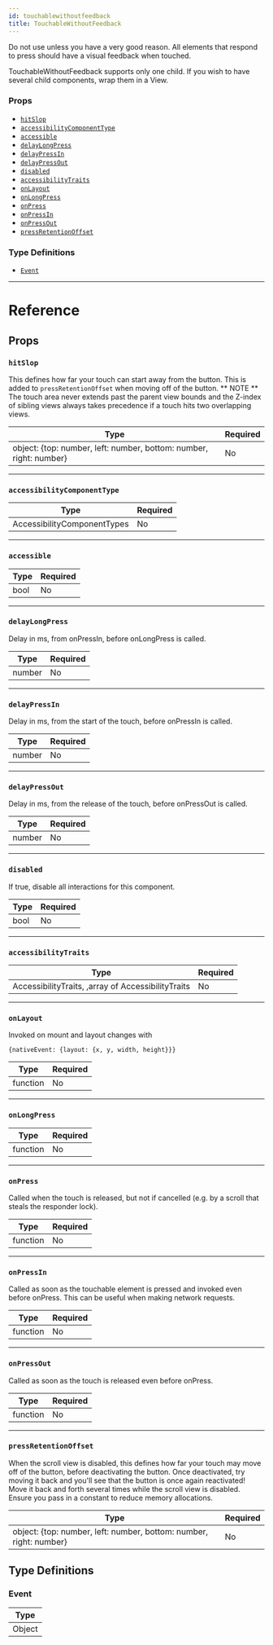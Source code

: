 ```yaml
---
id: touchablewithoutfeedback
title: TouchableWithoutFeedback
---
```

Do not use unless you have a very good reason. All elements that
respond to press should have a visual feedback when touched.

TouchableWithoutFeedback supports only one child.
If you wish to have several child components, wrap them in a View.

### Props

- [`hitSlop`](touchablewithoutfeedback.md#hitslop)
- [`accessibilityComponentType`](touchablewithoutfeedback.md#accessibilitycomponenttype)
- [`accessible`](touchablewithoutfeedback.md#accessible)
- [`delayLongPress`](touchablewithoutfeedback.md#delaylongpress)
- [`delayPressIn`](touchablewithoutfeedback.md#delaypressin)
- [`delayPressOut`](touchablewithoutfeedback.md#delaypressout)
- [`disabled`](touchablewithoutfeedback.md#disabled)
- [`accessibilityTraits`](touchablewithoutfeedback.md#accessibilitytraits)
- [`onLayout`](touchablewithoutfeedback.md#onlayout)
- [`onLongPress`](touchablewithoutfeedback.md#onlongpress)
- [`onPress`](touchablewithoutfeedback.md#onpress)
- [`onPressIn`](touchablewithoutfeedback.md#onpressin)
- [`onPressOut`](touchablewithoutfeedback.md#onpressout)
- [`pressRetentionOffset`](touchablewithoutfeedback.md#pressretentionoffset)




### Type Definitions

- [`Event`](touchablewithoutfeedback.md#event)




---

# Reference

## Props

### `hitSlop`

This defines how far your touch can start away from the button. This is
added to `pressRetentionOffset` when moving off of the button.
** NOTE **
The touch area never extends past the parent view bounds and the Z-index
of sibling views always takes precedence if a touch hits two overlapping
views.

| Type | Required |
| - | - |
| object: {top: number, left: number, bottom: number, right: number} | No |




---

### `accessibilityComponentType`



| Type | Required |
| - | - |
| AccessibilityComponentTypes | No |




---

### `accessible`



| Type | Required |
| - | - |
| bool | No |




---

### `delayLongPress`

Delay in ms, from onPressIn, before onLongPress is called.

| Type | Required |
| - | - |
| number | No |




---

### `delayPressIn`

Delay in ms, from the start of the touch, before onPressIn is called.

| Type | Required |
| - | - |
| number | No |




---

### `delayPressOut`

Delay in ms, from the release of the touch, before onPressOut is called.

| Type | Required |
| - | - |
| number | No |




---

### `disabled`

If true, disable all interactions for this component.

| Type | Required |
| - | - |
| bool | No |




---

### `accessibilityTraits`



| Type | Required |
| - | - |
| AccessibilityTraits, ,array of AccessibilityTraits | No |




---

### `onLayout`

Invoked on mount and layout changes with

  `{nativeEvent: {layout: {x, y, width, height}}}`

| Type | Required |
| - | - |
| function | No |




---

### `onLongPress`



| Type | Required |
| - | - |
| function | No |




---

### `onPress`

Called when the touch is released, but not if cancelled (e.g. by a scroll
that steals the responder lock).

| Type | Required |
| - | - |
| function | No |




---

### `onPressIn`

Called as soon as the touchable element is pressed and invoked even before onPress.
This can be useful when making network requests.

| Type | Required |
| - | - |
| function | No |




---

### `onPressOut`

Called as soon as the touch is released even before onPress.

| Type | Required |
| - | - |
| function | No |




---

### `pressRetentionOffset`

When the scroll view is disabled, this defines how far your touch may
move off of the button, before deactivating the button. Once deactivated,
try moving it back and you'll see that the button is once again
reactivated! Move it back and forth several times while the scroll view
is disabled. Ensure you pass in a constant to reduce memory allocations.

| Type | Required |
| - | - |
| object: {top: number, left: number, bottom: number, right: number} | No |






## Type Definitions

### Event

| Type |
| - |
| Object |





